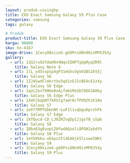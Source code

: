 ```yaml
---
layout: produk-casinghp
title: EXO Exact Samsung Galaxy S9 Plus Case
categories: samsung
tags: galaxy

# Produk
product-title: EXO Exact Samsung Galaxy S9 Plus Case
harga: 90000
sku: hn-4167
image-drive: 1CecyO0xizeG-gG0Pni8Nn90inMP635Xy
gallery:
  - url: 12QJru92YdaH8V4NqnIDHPTgUpMyqZR9l
    title: Galaxy Note 8
  - url: 1lL_xd5sspSp4gP31mGkv3gVd1BS16tEj
    title: Galaxy S6
  - url: 1ZJ4SwdClmkrtUu3qX2zEJ2cBE4cE2zXy
    title: Galaxy S6 Edge
  - url: 1qoC2on708Ho8oAjfeHiMzGbT8OO1A0ky
    title: Galaxy S6 Edge Plus
  - url: 1X4hlbUpNT7kR5tg7adrKrTPO9ZFzX1Ro
    title: Galaxy S7
  - url: 1eXf7MPYGbbnNt-LwF1livqbguOprshFk
    title: Galaxy S7 Edge
  - url: 1kTQucd-CD_LJ0ZRZvgDp1JjgsfB_uSpb
    title: Galaxy S8
  - url: 1Dbn83g0zopLZ0fwdAQzoli8POAIobdth
    title: Galaxy S8 Plus
  - url: 1eYUXbku-ubkpiCFidEA8jk5lLuweIWKt
    title: Galaxy S9
  - url: 1CecyO0xizeG-gG0Pni8Nn90inMP635Xy
    title: Galaxy S9 Plus
---
```

